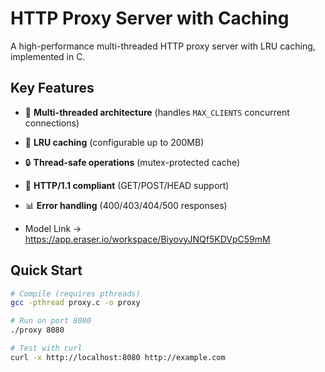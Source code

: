 # HTTP Proxy Server with Caching

A high-performance multi-threaded HTTP proxy server with LRU caching, implemented in C.

## Key Features
- 🚀 **Multi-threaded architecture** (handles `MAX_CLIENTS` concurrent connections)
- 💾 **LRU caching** (configurable up to 200MB)
- 🔒 **Thread-safe operations** (mutex-protected cache)
- 📡 **HTTP/1.1 compliant** (GET/POST/HEAD support)
- 📊 **Error handling** (400/403/404/500 responses)

- Model Link -> https://app.eraser.io/workspace/BiyovyJNQf5KDVpC59mM

## Quick Start
```bash
# Compile (requires pthreads)
gcc -pthread proxy.c -o proxy

# Run on port 8080
./proxy 8080

# Test with curl
curl -x http://localhost:8080 http://example.com
